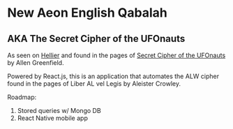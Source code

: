 # New Aeon English Qabalah
## AKA The Secret Cipher of the UFOnauts

As seen on [Hellier](https://www.hellier.tv/) and found in the pages of [Secret Cipher of the UFOnauts](https://www.amazon.com/gp/product/171864535X/ref=as_li_tl?ie=UTF8&camp=1789&creative=9325&creativeASIN=171864535X&linkCode=as2&tag=lastp00-20&linkId=8eaab485f381b3cad953220fb88d9de1) by Allen Greenfield.

Powered by React.js, this is an application that automates the ALW cipher found in the pages of Liber AL vel Legis by Aleister Crowley.

Roadmap:

1. Stored queries w/ Mongo DB
2. React Native mobile app
